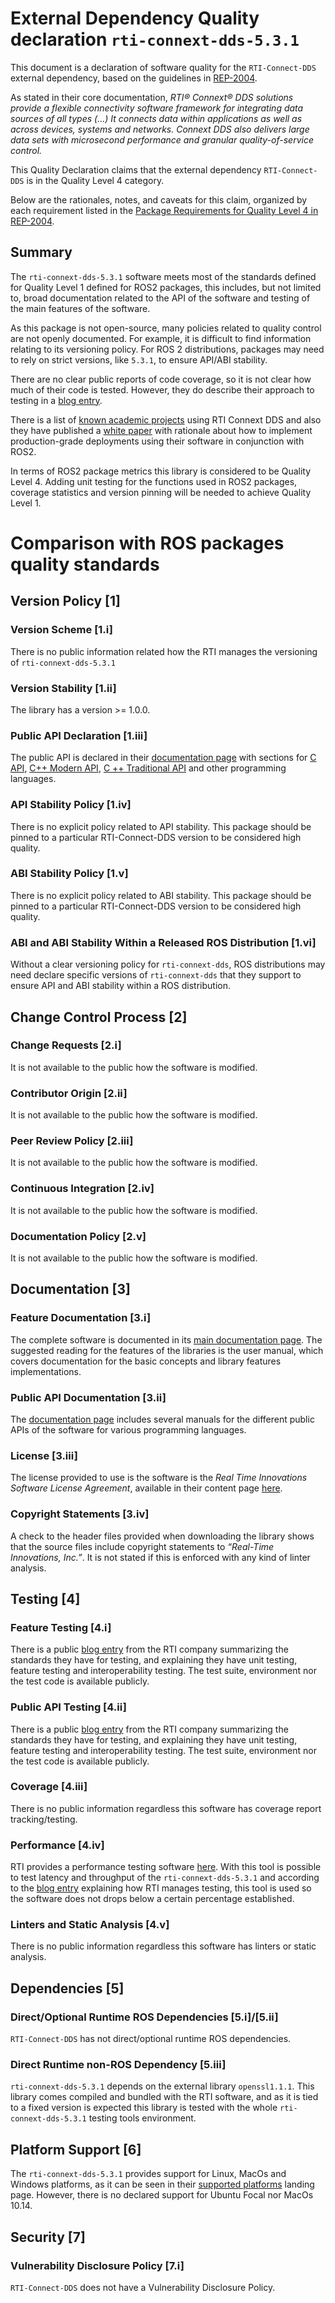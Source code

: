# **External Dependency Quality declaration** `rti-connext-dds-5.3.1` 

This document is a declaration of software quality for the `RTI-Connect-DDS` external dependency, based on the guidelines in [REP-2004](https://github.com/ros-infrastructure/rep/blob/master/rep-2004.rst).

As stated in their core documentation, *RTI® Connext® DDS solutions provide a flexible connectivity software framework for integrating data sources of all types (...) It connects data within applications as well as across devices, systems and networks. _Connext DDS_ also delivers large data sets with microsecond performance and granular quality-of-service control.* 

This Quality Declaration claims that the external dependency `RTI-Connect-DDS` is in the Quality Level 4 category.

Below are the rationales, notes, and caveats for this claim, organized by each requirement listed in the [Package Requirements for Quality Level 4 in REP-2004](https://www.ros.org/reps/rep-2004.html).

## Summary
The `rti-connext-dds-5.3.1` software meets most of the standards defined for Quality Level 1 defined for ROS2 packages, this includes, but not limited to, broad documentation related to the API of the software and testing of the main features of the software.

As this package is not open-source, many policies related to quality control are not openly documented. For example, it is difficult to find information relating to its versioning policy. For ROS 2 distributions, packages may need to rely on strict versions, like `5.3.1`, to ensure API/ABI stability. 

There are no clear public reports of code coverage, so it is not clear how much of their code is tested. However, they do describe their approach to testing in a [blog entry](https://www.rti.com/blog/software-testing-at-rti). 

There is a list of [known academic projects](https://community.rti.com/projects) using RTI Connext DDS and also they have published a [white paper](https://www.rti.com/whitepapers/how-to-achieve-production-grade-deployment-with-ros-2-and-rti-connext-dds) with rationale about how to implement production-grade deployments using their software in conjunction with ROS2.

In terms of ROS2 package metrics this library is considered to be Quality Level 4. Adding unit testing for the functions used in ROS2 packages, coverage statistics and version pinning will be needed to achieve Quality Level 1.

# Comparison with ROS packages quality standards

## Version Policy [1]

### Version Scheme [1.i]

There is no public information related how the RTI manages the versioning of `rti-connext-dds-5.3.1`

### Version Stability [1.ii]

The library has a version >= 1.0.0.

### Public API Declaration [1.iii]

The public API is declared in their [documentation page](https://community.rti.com/documentation/rti-connext-dds-531) with sections for [C API](https://community.rti.com/static/documentation/connext-dds/5.3.1/doc/api/connext_dds/api_c/index.html), [C++ Modern API](https://community.rti.com/static/documentation/connext-dds/5.3.1/doc/api/connext_dds/api_cpp2/index.html), [C ++ Traditional API](https://community.rti.com/static/documentation/connext-dds/5.3.1/doc/api/connext_dds/api_cpp/index.html) and other programming languages.

### API Stability Policy [1.iv]

There is no explicit policy related to API stability. This package should be pinned to a particular RTI-Connect-DDS version to be considered high quality.

### ABI Stability Policy [1.v]

There is no explicit policy related to ABI stability. This package should be pinned to a particular RTI-Connect-DDS version to be considered high quality.

### ABI and ABI Stability Within a Released ROS Distribution [1.vi]

Without a clear versioning policy for `rti-connext-dds`, ROS distributions may need declare specific versions of `rti-connext-dds` that they support to ensure API and ABI stability within a ROS distribution.

## Change Control Process [2]

### Change Requests [2.i]

It is not available to the public how the software is modified.

### Contributor Origin [2.ii]

It is not available to the public how the software is modified.

### Peer Review Policy [2.iii]

It is not available to the public how the software is modified.

### Continuous Integration [2.iv]

It is not available to the public how the software is modified.

###  Documentation Policy [2.v]

It is not available to the public how the software is modified.

## Documentation [3]

### Feature Documentation [3.i]

The complete software is documented in its [main documentation page](https://community.rti.com/documentation/rti-connext-dds-531). The suggested reading for the features of the libraries is the user manual, which covers documentation for the basic concepts and library features implementations.

### Public API Documentation [3.ii]

The [documentation page](https://community.rti.com/documentation/rti-connext-dds-531) includes several manuals for the different public APIs of the software for various programming languages.

### License [3.iii]

The license provided to use is the software is the *Real Time Innovations Software License Agreement*, available in their content page [here](https://community.rti.com/content/page/rti-software-license-agreement).

### Copyright Statements [3.iv]

A check to the header files provided when downloading the library shows that the source files include copyright statements to *“Real-Time Innovations, Inc.”*. It is not stated if this is enforced with any kind of linter analysis.

## Testing [4]

### Feature Testing [4.i]

There is a public [blog entry](https://www.rti.com/blog/software-testing-at-rti) from the RTI company summarizing the standards they have for testing, and explaining they have unit testing, feature testing and interoperability testing. The test suite, environment nor the test code is available publicly.

### Public API Testing [4.ii]

There is a public [blog entry](https://www.rti.com/blog/software-testing-at-rti) from the RTI company summarizing the standards they have for testing, and explaining they have unit testing, feature testing and interoperability testing. The test suite, environment nor the test code is available publicly.

### Coverage [4.iii]

There is no public information regardless this software has coverage report tracking/testing.

### Performance [4.iv]

RTI provides a performance testing software [here](https://community.rti.com/downloads/rti-connext-dds-performance-test). With this tool is possible to test latency and throughput of the `rti-connext-dds-5.3.1` and according to the [blog entry](https://www.rti.com/blog/software-testing-at-rti) explaining how RTI manages testing, this tool is used so the software does not drops below a certain percentage established. 

### Linters and Static Analysis [4.v]

There is no public information regardless this software has linters or static analysis.

## Dependencies [5]

### Direct/Optional Runtime ROS Dependencies [5.i]/[5.ii]

`RTI-Connect-DDS` has not direct/optional runtime ROS dependencies.

### Direct Runtime non-ROS Dependency [5.iii]

`rti-connext-dds-5.3.1` depends on the external library `openssl1.1.1`. This library comes compiled and bundled with the RTI software, and as it is tied to a fixed version is expected this library is tested with the whole `rti-connext-dds-5.3.1` testing tools environment.

## Platform Support [6]

The `rti-connext-dds-5.3.1` provides support for Linux, MacOs and Windows platforms, as it can be seen in their [supported platforms](https://community.rti.com/static/documentation/connext-dds/5.3.1/doc/manuals/connext_dds/html_files/RTI_ConnextDDS_CoreLibraries_ReleaseNotes/index.htm#ReleaseNotes/System_Requirements.htm#Table_SupportedPlatforms) landing page.  However, there is no declared support for Ubuntu Focal nor MacOs 10.14.

## Security [7]

###  Vulnerability Disclosure Policy [7.i]

`RTI-Connect-DDS` does not have a Vulnerability Disclosure Policy.
